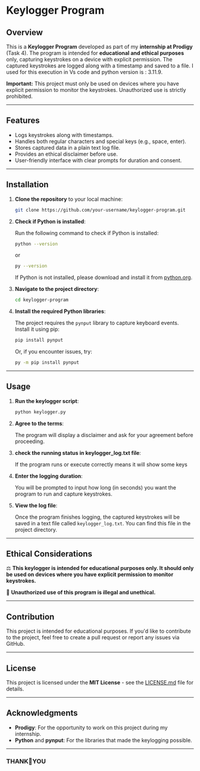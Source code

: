 # Keylogger Program

## Overview

This is a **Keylogger Program** developed as part of my **internship at Prodigy** (Task 4). The program is intended for **educational and ethical purposes** only, capturing keystrokes on a device with explicit permission. The captured keystrokes are logged along with a timestamp and saved to a file.
I used for this execution in Vs code and python version is : 3.11.9.

**Important:** This project must only be used on devices where you have explicit permission to monitor the keystrokes. Unauthorized use is strictly prohibited.

---

## Features

- Logs keystrokes along with timestamps.
- Handles both regular characters and special keys (e.g., space, enter).
- Stores captured data in a plain text log file.
- Provides an ethical disclaimer before use.
- User-friendly interface with clear prompts for duration and consent.

---

## Installation

1. **Clone the repository** to your local machine:

    ```bash
    git clone https://github.com/your-username/keylogger-program.git
    ```

2. **Check if Python is installed**:

    Run the following command to check if Python is installed:

    ```bash
    python --version
    ```
    or
   ```bash
   py --version
   ```

    If Python is not installed, please download and install it from [python.org](https://www.python.org/downloads/).

4. **Navigate to the project directory**:

    ```bash
    cd keylogger-program
    ```

5. **Install the required Python libraries**:

    The project requires the `pynput` library to capture keyboard events. Install it using pip:

    ```bash
    pip install pynput
    ```

    Or, if you encounter issues, try:

    ```bash
    py -m pip install pynput
    ```

---

## Usage

1. **Run the keylogger script**:

    ```bash
    python keylogger.py
    ```

2. **Agree to the terms**:

    The program will display a disclaimer and ask for your agreement before proceeding.
   
3. **check the running status in keylogger_log.txt file**:

     If the program runs or execute correctly means it will show some keys 

5. **Enter the logging duration**:

    You will be prompted to input how long (in seconds) you want the program to run and capture keystrokes.

6. **View the log file**:

    Once the program finishes logging, the captured keystrokes will be saved in a text file called `keylogger_log.txt`. You can find this file in the project directory.

---

## Ethical Considerations

⚖️ **This keylogger is intended for educational purposes only. It should only be used on devices where you have explicit permission to monitor keystrokes.**

🚫 **Unauthorized use of this program is illegal and unethical.**

---

## Contribution

This project is intended for educational purposes. If you'd like to contribute to the project, feel free to create a pull request or report any issues via GitHub.

---

## License

This project is licensed under the **MIT License** - see the [LICENSE.md](LICENSE.md) file for details.

---

## Acknowledgments

- **Prodigy**: For the opportunity to work on this project during my internship.  
- **Python** and **pynput**: For the libraries that made the keylogging possible.

---

### THANK💚YOU
